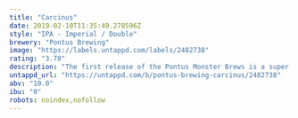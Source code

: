 ```yaml
---
title: "Carcinus"
date: 2019-02-10T11:35:49.278596Z
style: "IPA - Imperial / Double"
brewery: "Pontus Brewing"
image: "https://labels.untappd.com/labels/2482738"
rating: "3.78"
description: "The first release of the Pontus Monster Brews is a super fruity Imperial I.P.A, surprisingly light in body but will strike a punch with 10%!"
untappd_url: "https://untappd.com/b/pontus-brewing-carcinus/2482738"
abv: "10.0"
ibu: "0"
robots: noindex,nofollow
---
```

